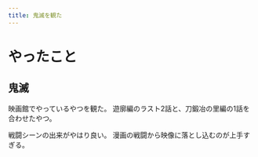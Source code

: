 ```yaml
---
title: 鬼滅を観た
---
```


# やったこと

## 鬼滅

映画館でやっているやつを観た。
遊廓編のラスト2話と、刀鍛冶の里編の1話を合わせたやつ。

戦闘シーンの出来がやはり良い。
漫画の戦闘から映像に落とし込むのが上手すぎる。
